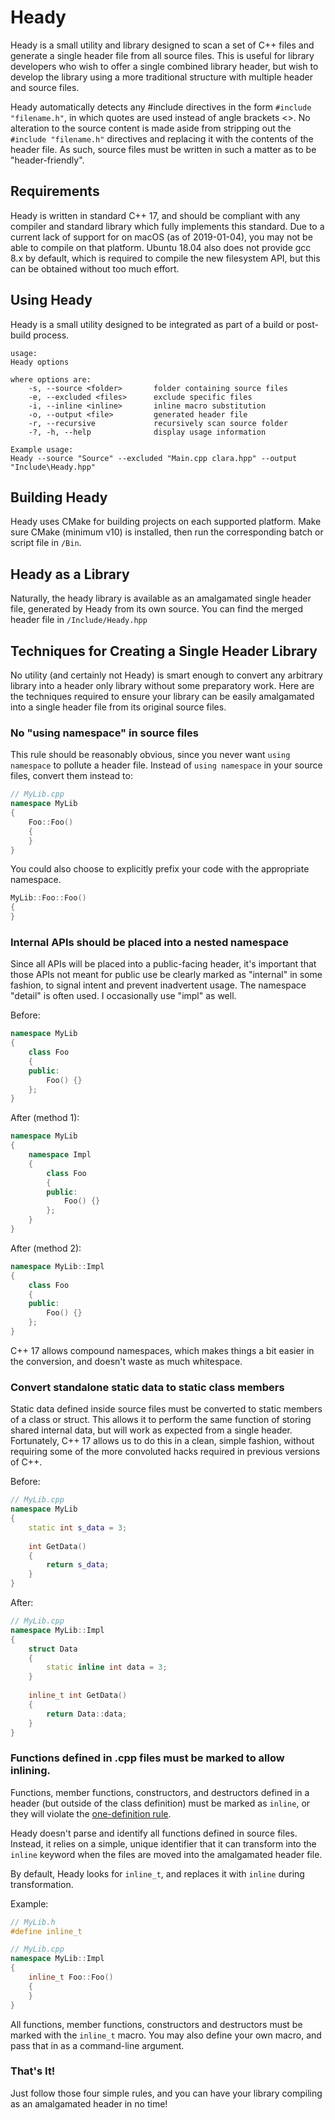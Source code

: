 # Heady
Heady is a small utility and library designed to scan a set of C++ files and generate a single header file from all source files.  This is useful for library developers who wish to offer a single combined library header, but wish to develop the library using a more traditional structure with multiple header and source files.

Heady automatically detects any #include directives in the form ```#include "filename.h"```, in which quotes are used instead of angle brackets <>.  No alteration to the source content is made aside from stripping out the ```#include "filename.h"``` directives and replacing it with the contents of the header file.  As such, source files must be written in such a matter as to be "header-friendly".

## Requirements
Heady is written in standard C++ 17, and should be compliant with any compiler and standard library which fully implements this standard.  Due to a current lack of support for <filesystem> on macOS (as of 2019-01-04), you may not be able to compile on that platform.  Ubuntu 18.04 also does not provide gcc 8.x by default, which is required to compile the new filesystem API, but this can be obtained without too much effort.

## Using Heady
Heady is a small utility designed to be integrated as part of a build or post-build process.

```
usage:
Heady options

where options are:
    -s, --source <folder>       folder containing source files
    -e, --excluded <files>      exclude specific files
    -i, --inline <inline>       inline macro substitution
    -o, --output <file>         generated header file
    -r, --recursive             recursively scan source folder
    -?, -h, --help              display usage information

Example usage:
Heady --source "Source" --excluded "Main.cpp clara.hpp" --output "Include\Heady.hpp"
```

## Building Heady
Heady uses CMake for building projects on each supported platform.  Make sure CMake (minimum v10) is installed, then run the corresponding batch or script file in ```/Bin```.

## Heady as a Library
Naturally, the heady library is available as an amalgamated single header file, generated by Heady from its own source.  You can find the merged header file in ```/Include/Heady.hpp```

## Techniques for Creating a Single Header Library
No utility (and certainly not Heady) is smart enough to convert any arbitrary library into a header only library without some preparatory work.  Here are the techniques required to ensure your library can be easily amalgamated into a single header file from its original source files.

### No "using namespace" in source files
This rule should be reasonably obvious, since you never want ```using namespace``` to pollute a header file.  Instead of ```using namespace``` in your source files, convert them instead to:

``` c++
// MyLib.cpp
namespace MyLib
{
    Foo::Foo()
    {
    }
}
```

You could also choose to explicitly prefix your code with the appropriate namespace.

``` c++
MyLib::Foo::Foo()
{
}
```

### Internal APIs should be placed into a nested namespace
Since all APIs will be placed into a public-facing header, it's important that those APIs not meant for public use be clearly marked as "internal" in some fashion, to signal intent and prevent inadvertent usage.  The namespace "detail" is often used.  I occasionally use "impl" as well.

Before:

``` c++
namespace MyLib
{
    class Foo
    {
    public:
        Foo() {}
    };
} 
```

After (method 1):

``` c++
namespace MyLib
{
    namespace Impl
    {
        class Foo
        {
        public:
            Foo() {}
        };
    }
} 
```

After (method 2):

``` c++
namespace MyLib::Impl
{
    class Foo
    {
    public:
        Foo() {}
    };
} 
```

C++ 17 allows compound namespaces, which makes things a bit easier in the conversion, and doesn't waste as much whitespace.

### Convert standalone static data to static class members
Static data defined inside source files must be converted to static members of a class or struct.  This allows it to perform the same function of storing shared internal data, but will work as expected from a single header.  Fortunately, C++ 17 allows us to do this in a clean, simple fashion, without requiring some of the more convoluted hacks required in previous versions of C++.

Before:

``` c++
// MyLib.cpp
namespace MyLib
{
    static int s_data = 3;    
    
    int GetData()
    {
        return s_data;
    }
}
```

After:

``` c++
// MyLib.cpp  
namespace MyLib::Impl
{
    struct Data
    {
        static inline int data = 3;
    }
        
    inline_t int GetData()
    {
        return Data::data;
    }
}
```

### Functions defined in .cpp files must be marked to allow inlining.
Functions, member functions, constructors, and destructors defined in a header (but outside of the class definition) must be marked as ```inline```, or they will violate the [one-definition rule](https://en.wikipedia.org/wiki/One_Definition_Rule).

Heady doesn't parse and identify all functions defined in source files.  Instead, it relies on a simple, unique identifier that it can transform into the ```inline``` keyword when the files are moved into the amalgamated header file.

By default, Heady looks for ```inline_t```, and replaces it with ```inline``` during transformation.

Example:

``` c++
// MyLib.h
#define inline_t

// MyLib.cpp
namespace MyLib::Impl
{
    inline_t Foo::Foo()
    {
    }
}
```    
    
All functions, member functions, constructors and destructors must be marked with the ```inline_t``` macro.  You may also define your own macro, and pass that in as a command-line argument.
   
### That's It!
Just follow those four simple rules, and you can have your library compiling as an amalgamated header in no time!

